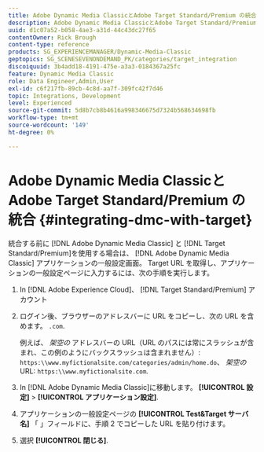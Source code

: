 ```yaml
---
title: Adobe Dynamic Media ClassicとAdobe Target Standard/Premium の統合
description: Adobe Dynamic Media ClassicとAdobe Target Standard/Premium を統合する方法について説明します。
uuid: d1c07a52-b058-4ae3-a31d-44c43dc27f65
contentOwner: Rick Brough
content-type: reference
products: SG_EXPERIENCEMANAGER/Dynamic-Media-Classic
geptopics: SG_SCENESEVENONDEMAND_PK/categories/target_integration
discoiquuid: 3b4add18-4191-475e-a3a3-0184367a25fc
feature: Dynamic Media Classic
role: Data Engineer,Admin,User
exl-id: c6f217fb-89cb-4c8d-aa7f-309fc42f7d46
topic: Integrations, Development
level: Experienced
source-git-commit: 5d8b7cb8b4616a998346675d7324b568634698fb
workflow-type: tm+mt
source-wordcount: '149'
ht-degree: 0%

---
```


# Adobe Dynamic Media ClassicとAdobe Target Standard/Premium の統合 {#integrating-dmc-with-target}

統合する前に [!DNL Adobe Dynamic Media Classic] と [!DNL Target Standard/Premium]を使用する場合は、 [!DNL Adobe Dynamic Media Classic] アプリケーションの一般設定画面。 Target URL を取得し、アプリケーションの一般設定ページに入力するには、次の手順を実行します。

1. In [!DNL Adobe Experience Cloud]、 [!DNL Target Standard/Premium] アカウント
1. ログイン後、ブラウザーのアドレスバーに URL をコピーし、次の URL を含めます。 `.com`.

   例えば、 *架空の* アドレスバーの URL（URL のパスには常にスラッシュが含まれ、この例のようにバックスラッシュは含まれません）: `https:\\www.myfictionalsite.com/categories/admin/home.do`、 *架空の* URL: `https:\\www.myfictionalsite.com`.

1. In [!DNL Adobe Dynamic Media Classic]に移動します。 **[!UICONTROL 設定]** > **[!UICONTROL アプリケーション設定]**.
1. アプリケーションの一般設定ページの **[!UICONTROL Test&amp;Target サーバ名]** 「 」フィールドに、手順 2 でコピーした URL を貼り付けます。
1. 選択 **[!UICONTROL 閉じる]**.
